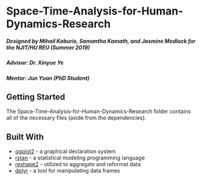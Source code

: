 # Space-Time-Analysis-for-Human-Dynamics-Research

##### Designed by Mihail Kaburis, Samantha Kamath, and Jasmine Medlock for the NJIT/HU REU (Summer 2019)
##### Advisor: Dr. Xinyue Ye
##### Mentor: Jun Yuan (PhD Student)

## Getting Started
The Space-Time-Analysis-for-Human-Dynamics-Research folder contains all of the necessary files (aside from the dependencies).

## Built With

* [ggplot2](https://github.com/tidyverse/ggplot2) - a graphical declaration system
* [rstan](https://github.com/stan-dev/rstan) - a statistical modeling programming language
* [reshape2](https://github.com/hadley/reshape) - utilized to aggregate and reformat data
* [dplyr](https://github.com/tidyverse/dplyr) - a tool for manipulating data frames